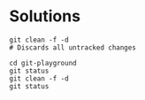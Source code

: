 # Solutions

```shell
git clean -f -d
# Discards all untracked changes
```

```shell
cd git-playground
git status
git clean -f -d
git status
```
